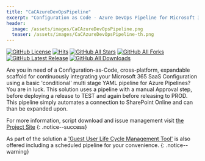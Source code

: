```yaml
---
title: "CaCAzureDevOpsPipeline"
excerpt: "Configuration as Code - Azure DevOps Pipeline for Microsoft 365 - Starter"
header:
  image: /assets/images/CaCAzureDevOpsPipeline.png
  teaser: /assets/images/CaCAzureDevOpsPipeline-th.png
---
```

[![GitHub License](https://img.shields.io/github/license/SjoerdV/CaCAzureDevOpsPipeline)](https://github.com/SjoerdV/CaCAzureDevOpsPipeline/blob/master/LICENSE)
[![Hits](https://hits.seeyoufarm.com/api/count/incr/badge.svg?url=https%3A%2F%2Fwww.spdevalk.nl%2FCaCAzureDevOpsPipeline&count_bg=%2379C83D&title_bg=%23555555&icon=&icon_color=%23E7E7E7&title=hits&edge_flat=false)](https://github.com/SjoerdV/CaCAzureDevOpsPipeline)
[![GitHub All Stars](https://img.shields.io/github/stars/SjoerdV/CaCAzureDevOpsPipeline?label=stars)](https://github.com/SjoerdV/CaCAzureDevOpsPipeline/stargazers)
[![GitHub All Forks](https://img.shields.io/github/forks/SjoerdV/CaCAzureDevOpsPipeline?label=forks)](https://github.com/SjoerdV/CaCAzureDevOpsPipeline/network/members)
[![GitHub Latest Release](https://img.shields.io/github/v/release/SjoerdV/CaCAzureDevOpsPipeline?include_prereleases&color=red)](https://github.com/SjoerdV/CaCAzureDevOpsPipeline/releases)
[![GitHub All Downloads](https://img.shields.io/github/downloads/SjoerdV/CaCAzureDevOpsPipeline/total?label=downloads)](https://github.com/SjoerdV/CaCAzureDevOpsPipeline/releases)

Are you in need of a Configuration-as-Code, cross-platform, expandable scaffold for continuously integrating your Microsoft 365 SaaS Configuration using a basic 'conditional' multi stage YAML pipeline for Azure Pipelines? You are in luck. This solution uses a pipeline with a manual Approval step, before deploying a release to TEST and again before releasing to PROD. This pipeline simply automates a connection to SharePoint Online and can than be expanded upon.

For more information, script download and issue management visit [the Project Site](/CaCAzureDevOpsPipeline)
{: .notice--success}

As part of the solution a ['Guest User Life Cycle Management Tool'](/CaCAzureDevOpsPipeline/gulm.html) is also offered including a scheduled pipeline for your convenience.
{: .notice--warning}
